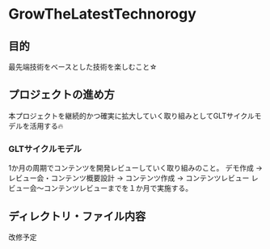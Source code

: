 # GrowTheLatestTechnorogy

## 目的
最先端技術をベースとした技術を楽しむこと☆
## プロジェクトの進め方
本プロジェクトを継続的かつ確実に拡大していく取り組みとしてGLTサイクルモデルを活用する🔥
### GLTサイクルモデル
1か月の周期でコンテンツを開発レビューしていく取り組みのこと。
デモ作成 → レビュー会・コンテンツ概要設計 → コンテンツ作成 → コンテンツレビュー
レビュー会～コンテンツレビューまでを１か月で実施する。
## ディレクトリ・ファイル内容
改修予定


